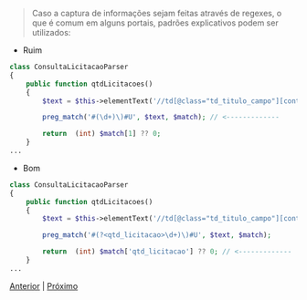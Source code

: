 > Caso a captura de informações sejam feitas através de regexes, o que é comum em alguns portais, padrões explicativos podem ser utilizados:

- Ruim

```php
class ConsultaLicitacaoParser
{
    public function qtdLicitacoes()
    {
        $text = $this->elementText('//td[@class="td_titulo_campo"][contains(., "Licitações")]/center');

        preg_match('#(\d+)\)#U', $text, $match); // <-------------

        return  (int) $match[1] ?? 0;
    }
...
```

- Bom

```php
class ConsultaLicitacaoParser
{
    public function qtdLicitacoes()
    {
        $text = $this->elementText('//td[@class="td_titulo_campo"][contains(., "Licitações")]/center');

        preg_match('#(?<qtd_licitacao>\d+)\)#U', $text, $match);

        return  (int) $match['qtd_licitacao'] ?? 0; // <-------------
    }
...
```

[Anterior](./exemplo3.md) | [Próximo](./exemplo5.md)
